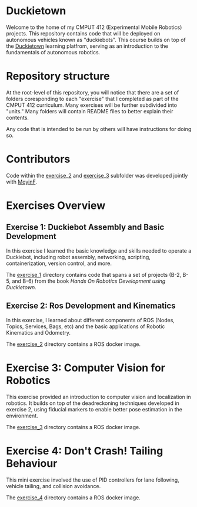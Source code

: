 # Duckietown
Welcome to the home of my CMPUT 412 (Experimental Mobile Robotics) projects. This repository contains code that will be deployed on autonomous vehicles known as "duckiebots". This course builds on top of the [Duckietown](https://www.duckietown.org/) learning platfrom, serving as an introduction to the fundamentals of autonomous robotics.

# Repository structure
At the root-level of this repository, you will notice that there are a set of folders coresponding to each "exercise" that I completed as part of the CMPUT 412 curriculum. Many exercises will be further subdivided into "units." Many folders will contain README files to better explain their contents.

Any code that is intended to be run by others will have instructions for doing so.

# Contributors
Code within the [exercise_2](exercise_2/) and [exercise_3](exercise_3/) subfolder was developed jointly with [MoyinF](https://github.com/MoyinF).

# Exercises Overview
## Exercise 1: Duckiebot Assembly and Basic Development
In this exercise I learned the basic knowledge and skills needed to operate a
Duckiebot, including robot assembly, networking, scripting, containerization, version control, and more.

The [exercise_1](exercise_1/) directory contains code that spans a set of projects (B-2, B-5, and B-6) from the book *Hands On Robotics Development using Duckietown.*

## Exercise 2: Ros Development and Kinematics
In this exercise, I learned about different components of ROS (Nodes, Topics, Services, Bags, etc) and the basic applications of Robotic Kinematics and Odometry.

The [exercise_2](exercise_2/) directory contains a ROS docker image.

# Exercise 3: Computer Vision for Robotics
This exercise provided an introduction to computer vision and localization in robotics. It builds on top of the deadreckoning techniques developed in exercise 2, using fiducial markers to enable better pose estimation in the environment.

The [exercise_3](exercise_3/) directory contains a ROS docker image.

# Exercise 4: Don't Crash! Tailing Behaviour
This mini exercise involved the use of PID controllers for lane following, vehicle tailing, and collision avoidance.

The [exercise_4](exercise_4/) directory contains a ROS docker image.


